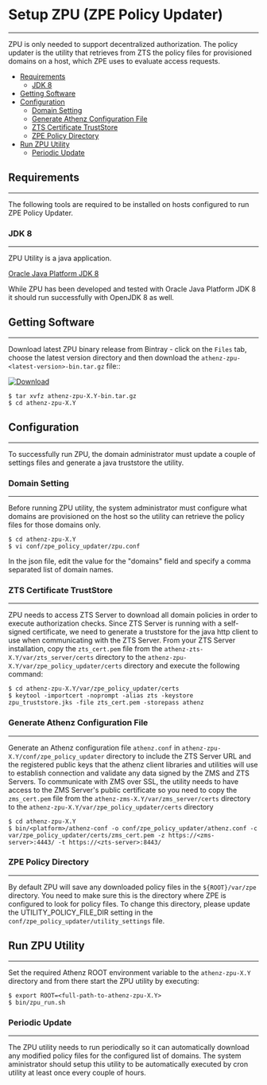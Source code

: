 # Setup ZPU (ZPE Policy Updater)
--------------------------------

ZPU is only needed to support decentralized authorization.
The policy updater is the utility that retrieves from ZTS
the policy files for provisioned domains on a host, which ZPE uses to
evaluate access requests.

* [Requirements](#requirements)
    * [JDK 8](#jdk-8)
* [Getting Software](#getting-software)
* [Configuration](#configuration)
    * [Domain Setting](#domain-setting)
    * [Generate Athenz Configuration File](#generate-athenz-configuration-file)
    * [ZTS Certificate TrustStore](#zts-certificate-truststore)
    * [ZPE Policy Directory](#zpe-policy-directory)
* [Run ZPU Utility](#run-zpu-utility)
    * [Periodic Update](#periodic-update)

## Requirements
---------------

The following tools are required to be installed on hosts
configured to run ZPE Policy Updater.

### JDK 8
---------

ZPU Utility is a java application.

[Oracle Java Platform JDK 8](http://www.oracle.com/technetwork/java/javase/downloads/jdk8-downloads-2133151.html)

While ZPU has been developed and tested with Oracle Java Platform JDK 8
it should run successfully with OpenJDK 8 as well.

## Getting Software
-------------------

Download latest ZPU binary release from Bintray - click on the `Files` tab,
choose the latest version directory and then download the
`athenz-zpu-<latest-version>-bin.tar.gz` file::

[ ![Download](https://api.bintray.com/packages/yahoo/maven/athenz-zpu/images/download.svg) ](https://bintray.com/yahoo/maven/athenz-zpu/_latestVersion)

```shell
$ tar xvfz athenz-zpu-X.Y-bin.tar.gz
$ cd athenz-zpu-X.Y
```

## Configuration
----------------

To successfully run ZPU, the domain administrator must
update a couple of settings files and generate a java
truststore the utility.

### Domain Setting
------------------

Before running ZPU utility, the system administrator must
configure what domains are provisioned on the host so the
utility can retrieve the policy files for those domains
only.

```shell
$ cd athenz-zpu-X.Y
$ vi conf/zpe_policy_updater/zpu.conf
```

In the json file, edit the value for the "domains" field
and specify a comma separated list of domain names.

### ZTS Certificate TrustStore
------------------------------

ZPU needs to access ZTS Server to download all domain policies
in order to execute authorization checks. Since ZTS Server is
running with a self-signed certificate, we need to generate a
truststore for the java http client to use when communicating
with the ZTS Server. From your ZTS Server installation, copy
the `zts_cert.pem` file from the `athenz-zts-X.Y/var/zts_server/certs`
directory to the `athenz-zpu-X.Y/var/zpe_policy_updater/certs`
directory and execute the following command:

```shell
$ cd athenz-zpu-X.Y/var/zpe_policy_updater/certs
$ keytool -importcert -noprompt -alias zts -keystore zpu_truststore.jks -file zts_cert.pem -storepass athenz
```

### Generate Athenz Configuration File
--------------------------------------

Generate an Athenz configuration file `athenz.conf` in
`athenz-zpu-X.Y/conf/zpe_policy_updater` directory to include
the ZTS Server URL and the registered public keys that the
athenz client libraries and utilities will use to establish
connection and validate any data signed by the ZMS and ZTS
Servers. To communicate with ZMS over SSL, the utility needs
to have access to the ZMS Server's public certificate so you
need to copy the `zms_cert.pem` file from the
`athenz-zms-X.Y/var/zms_server/certs` directory to the
`athenz-zpu-X.Y/var/zpe_policy_updater/certs` directory

```shell
$ cd athenz-zpu-X.Y
$ bin/<platform>/athenz-conf -o conf/zpe_policy_updater/athenz.conf -c var/zpe_policy_updater/certs/zms_cert.pem -z https://<zms-server>:4443/ -t https://<zts-server>:8443/
```

### ZPE Policy Directory
------------------------

By default ZPU will save any downloaded policy files in the
`${ROOT}/var/zpe` directory. You need to make sure this is the
directory where ZPE is configured to look for policy files.
To change this directory, please update the UTILITY_POLICY_FILE_DIR
setting in the `conf/zpe_policy_updater/utility_settings` file.

## Run ZPU Utility
------------------

Set the required Athenz ROOT environment variable to the `athenz-zpu-X.Y`
directory and from there start the ZPU utility by executing:

```shell
$ export ROOT=<full-path-to-athenz-zpu-X.Y>
$ bin/zpu_run.sh
```

### Periodic Update
-------------------

The ZPU utility needs to run periodically so it can automatically
download any modified policy files for the configured list of
domains. The system aministrator should setup this utility to be
automatically executed by cron utility at least once every couple
of hours.
